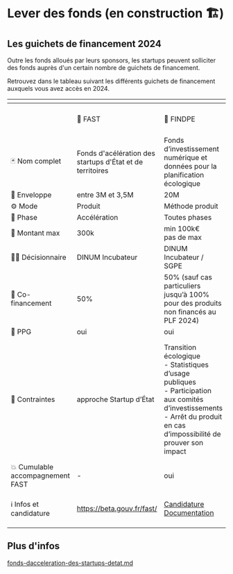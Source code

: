 # Lever des fonds (en construction 🏗️)

## Les guichets de financement 2024

Outre les fonds alloués par leurs sponsors, les startups peuvent solliciter des fonds auprès d'un certain nombre de guichets de financement.

Retrouvez dans le tableau suivant les différents guichets de financement auxquels vous avez accès en 2024.

<table data-header-hidden><thead><tr><th></th><th></th><th></th><th></th><th></th><th></th><th data-hidden></th></tr></thead><tbody><tr><td></td><td><span data-gb-custom-inline data-tag="emoji" data-code="1f680">🚀</span> FAST</td><td><span data-gb-custom-inline data-tag="emoji" data-code="1f331">🌱</span> FINDPE </td><td><span data-gb-custom-inline data-tag="emoji" data-code="1f4ca">📊</span> FTAP DATA</td><td><span data-gb-custom-inline data-tag="emoji" data-code="2601">☁️</span> FTAP Produits interministériels</td><td><span data-gb-custom-inline data-tag="emoji" data-code="267f">♿</span> Guichet Accessibilité / Design</td><td><span data-gb-custom-inline data-tag="emoji" data-code="1f3db">🏛️</span> FTAP</td></tr><tr><td><span data-gb-custom-inline data-tag="emoji" data-code="1f0cf">🃏</span> Nom complet</td><td>Fonds d'acélération des startups d'État et de territoires</td><td>Fonds d’investissement numérique et données pour la planification écologique</td><td>Fonds de transformation de l'action publique volet Données</td><td>Fonds de transformation de l'action publique pour les produits interministériels</td><td>Guichet Accessibilité / Design</td><td>Fonds de transformation de l'action publique</td></tr><tr><td><span data-gb-custom-inline data-tag="emoji" data-code="1f4e9">📩</span> Enveloppe</td><td>entre 3M et 3,5M</td><td>20M</td><td>3,3M</td><td>1M</td><td>7M en 2024</td><td>30M</td></tr><tr><td><span data-gb-custom-inline data-tag="emoji" data-code="2699">⚙️</span> Mode</td><td>Produit</td><td>Méthode produit</td><td>Produit</td><td>Produit</td><td>Projet ou produit</td><td>Projet ou produit</td></tr><tr><td><span data-gb-custom-inline data-tag="emoji" data-code="1f4f6">📶</span> Phase</td><td>Accélération</td><td>Toutes phases</td><td>Toutes phases</td><td>Toutes phases</td><td>Toutes phases</td><td>Construction / Autres</td></tr><tr><td><span data-gb-custom-inline data-tag="emoji" data-code="1f90c">🤌</span> Montant max</td><td>300k</td><td>min 100k€<br>pas de max</td><td>entre 100k€ et 1M€</td><td>non renseigné</td><td>min 50k ; max 500k (refinancement possible)</td><td>sans min ni max</td></tr><tr><td><span data-gb-custom-inline data-tag="emoji" data-code="1f9d1-2696">🧑‍⚖️</span> Décisionnaire</td><td>DINUM Incubateur</td><td>DINUM Incubateur  / SGPE</td><td>DINUM (/ DITP)</td><td>DINUM Opérateur</td><td>DINUM</td><td>DITP (/ DB / DINUM / MTEFP)</td></tr><tr><td><span data-gb-custom-inline data-tag="emoji" data-code="1f91d">🤝</span> Co-financement</td><td>50%</td><td>50% (sauf cas particuliers jusqu’à 100% pour des produits non financés au PLF 2024)</td><td>50% + RH</td><td>50% + RH</td><td>100%</td><td>50% + RH</td></tr><tr><td><span data-gb-custom-inline data-tag="emoji" data-code="1f4dc">📜</span> PPG</td><td>oui</td><td>oui</td><td>oui</td><td>non</td><td>oui</td><td>oui</td></tr><tr><td><span data-gb-custom-inline data-tag="emoji" data-code="1f6a6">🚦</span> Contraintes</td><td>approche Startup d’État</td><td>Transition écologique<br>- Statistiques d’usage publiques<br>- Participation aux comités d’investissements<br>- Arrêt du produit en cas d’impossibilité de prouver son impact</td><td>Data (surtout IA)<br>ROI / Service de l’État et opérateurs mentionnés dans le jaune budgétaire</td><td>Communs numériques, produits interministériels (ex : France Transfert, Webinaire de l’État, etc)<br>ROI / Service de l’État et opérateurs mentionnés dans le jaune budgétaire</td><td>Amélioration de l'accessibilité et du design</td><td>ROI / Service de l’État et opérateurs mentionnés dans le jaune budgétaire</td></tr><tr><td><span data-gb-custom-inline data-tag="emoji" data-code="1f4a5">💥</span> Cumulable accompagnement FAST</td><td>-</td><td>oui</td><td>oui</td><td>non</td><td>oui</td><td>oui</td></tr><tr><td><span data-gb-custom-inline data-tag="emoji" data-code="2139">ℹ️</span> Infos et candidature</td><td><a href="https://beta.gouv.fr/fast/">https://beta.gouv.fr/fast/</a></td><td><a href="https://www.demarches-simplifiees.fr/commencer/findpe">Candidature</a> <br><a href="https://documentation.beta.numerique.gouv.fr/s/findpe">Documentation</a><br></td><td><a href="https://www.numerique.gouv.fr/services/guichet-financement-exploitation-valorisation-des-donnees/">https://www.numerique.gouv.fr/services/guichet-financement-exploitation-valorisation-des-donnees/</a></td><td>Bientôt disponible</td><td><a href="https://www.demarches-simplifiees.fr/commencer/guichet-design-et-accessibilite-des-produits-et-se">https://www.demarches-simplifiees.fr/commencer/guichet-design-et-accessibilite-des-produits-et-se</a></td><td><a href="https://www.modernisation.gouv.fr/transformer-laction-publique/fonds-pour-la-transformation-de-laction-publique">https://www.modernisation.gouv.fr/transformer-laction-publique/fonds-pour-la-transformation-de-laction-publique</a></td></tr></tbody></table>

## Plus d'infos

[fonds-dacceleration-des-startups-detat.md](../la-vie-dune-se/acceleration/fonds-dacceleration-des-startups-detat.md "mention")
